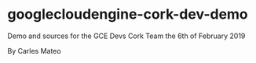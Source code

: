 # googlecloudengine-cork-dev-demo
Demo and sources for the GCE Devs Cork Team the 6th of February 2019

By Carles Mateo
